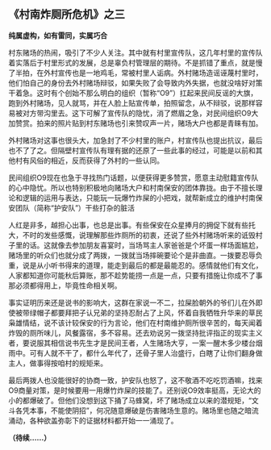 ## 《村南炸厕所危机》之三

**纯属虚构，如有雷同，实属巧合**



村东赌场的热闹，吸引了不少人关注。其中就有村里宣传队，这几年村里的宣传队着实落后于村里形式的发展，总是辜负村管理层的期待。不是抓错了重点，就是慢了半拍，在外村宣传也是一地鸡毛，常被村里人诟病。外村赌场造谣诬蔑村里时，他们怕自己的身份去外村赌场辩驳，如果失败了会导致内外失据，也就没啥好对策干着急。这时有个创始不那么明白的组织（暂称“O9”）扛起来民间反谣的大旗，跑到外村赌场，见人就骂，并在人脸上贴宣传单，拍照留念，从不辩驳，说那样容易被对方带沟里去。这下可解了宣传队的隐忧，消了燃眉之急，对民间组织O9大加赞赏。拍来的照片贴到村东赌场也引来赞叹声一片，赌场大户也都是青睐有加。

外村赌场对这事也很头大，加急封了不少村里的账户，村宣传队也提出抗议，最后也不了了之。但隔壁村宣传队有理有据的还原了一些此事的经过，可能是以前和其他村有风俗的相近，反而获得了外村的一些认同。

民间组织O9现在也急于寻找热门话题，以便获得更多赞赏，愿意主动慰籍宣传队的心中隐忧。所以也特别积极地向赌场大户和村南保安的团体靠拢。由于不擅长理论和逻辑的运用与表达，只能玩一玩爆竹炸屎的小把戏，就帮新成立的维护村南保安团队（简称“护安队”）干些打杂的脏活

人红是非多，越担心出事，也总是出事。有些保安在众星捧月的拥促下就有些托大，不时的发些感慨，说理解那些炸厕所的初衷，还说了些外村赌场听来的诋毁村子里的话。这就像去参加朋友喜宴时，当场骂主人家爸爸是个坏蛋一样场面尴尬，赌场里的听众们也就分成了两拨，一拨就当场摔碗要论个是非曲直。一拨要忍辱负重，说是从小听书得来的道理，能走到最后的都是最能忍的。感情就他们有文化，人家都知道你可能秋后算账，那不趁势能捞一点是一点，只要有措施让你成不了事那必须都得用上，毕竟性命相关啊。

事实证明历来还是说书的影响大，这群在家说一不二，拉屎脸朝外的爷们儿在外即使被带绿帽子都要拜把子认兄弟的坚持忍耐占了上风，怀着自我牺牲升华来的草民枭雄情结，说不该计较保安的行为言论，他们在村南维护厕所很辛苦的，每天闻着炸毁的厕所味儿，风餐露宿，多不容易。还去劝说另一拨坚持批评指正的现实主义者，要说服其相信说书先生才是民间王者，人生赌场大亨，一案一醒木多少楼台烟雨中。可有人就不干了，都什么年代了，还骨子里人治盛行，白瞎了让你们翻身做主人，做事得按咱村的规矩来。

最后两拨人也没能很好的协商一致，护安队也怒了，这不敬酒不吃吃罚酒嘛，找来O9商量对策，是时候要用一用爆竹炸屎的技能了。还别说O9效率挺高，无论大的小的都爆破了。但他们没想到这下捅了马蜂窝，坏了赌场成立以来的潜规矩，“文斗各凭本事，不能使阴招”，何况随意爆破是伤害赌场生意的。赌场里也随之暗流涌动，各种欲盖弥彰下的证据材料都开始一一涌现了。

**（待续……）**
